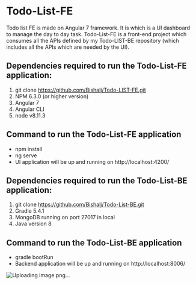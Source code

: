 # Todo-List-FE
Todo list FE is made on Angular 7 framework. It is which is a UI dashboard to manage the day to day task.
Todo-List-FE is a front-end project which consumes all the APIs defined by my Todo-LIST-BE repository (which includes all the APIs which are needed by the UI).

## Dependencies required to run the Todo-List-FE application:
1. git clone https://github.com/Bishalj/Todo-LIST-FE.git
2. NPM 6.3.0 (or higher version)
3. Angular 7
4. Angular CLI
5. node v8.11.3

## Command to run the Todo-List-FE application
- npm install
- ng serve
- UI application will be up and running on http://localhost:4200/

## Dependencies required to run the Todo-List-BE application:
1. git clone https://github.com/Bishalj/Todo-List-BE.git
2. Gradle 5.4.1
3. MongoDB running on port 27017 in local
4. Java version 8

## Command to run the Todo-List-BE application
- gradle bootRun
- Backend application will be up and running on http://localhost:8006/


![Uploading image.png…]()







